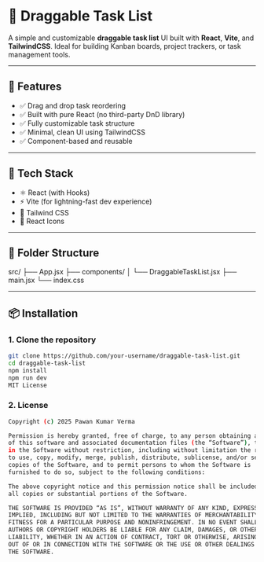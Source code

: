 # 🧩 Draggable Task List

A simple and customizable **draggable task list** UI built with **React**, **Vite**, and **TailwindCSS**. Ideal for building Kanban boards, project trackers, or task management tools.



---

## 🚀 Features

- ✅ Drag and drop task reordering
- ✅ Built with pure React (no third-party DnD library)
- ✅ Fully customizable task structure
- ✅ Minimal, clean UI using TailwindCSS
- ✅ Component-based and reusable

---

## 🧱 Tech Stack

- ⚛️ React (with Hooks)
- ⚡ Vite (for lightning-fast dev experience)
- 🎨 Tailwind CSS
- 🎯 React Icons

---

## 📁 Folder Structure

src/
├── App.jsx
├── components/
│ └── DraggableTaskList.jsx
├── main.jsx
└── index.css

---

## 📦 Installation

### 1. Clone the repository

```bash
git clone https://github.com/your-username/draggable-task-list.git
cd draggable-task-list
npm install
npm run dev
MIT License
```
### 2. License
```bash
Copyright (c) 2025 Pawan Kumar Verma

Permission is hereby granted, free of charge, to any person obtaining a copy
of this software and associated documentation files (the “Software”), to deal
in the Software without restriction, including without limitation the rights
to use, copy, modify, merge, publish, distribute, sublicense, and/or sell
copies of the Software, and to permit persons to whom the Software is
furnished to do so, subject to the following conditions:

The above copyright notice and this permission notice shall be included in
all copies or substantial portions of the Software.

THE SOFTWARE IS PROVIDED “AS IS”, WITHOUT WARRANTY OF ANY KIND, EXPRESS OR
IMPLIED, INCLUDING BUT NOT LIMITED TO THE WARRANTIES OF MERCHANTABILITY,
FITNESS FOR A PARTICULAR PURPOSE AND NONINFRINGEMENT. IN NO EVENT SHALL THE
AUTHORS OR COPYRIGHT HOLDERS BE LIABLE FOR ANY CLAIM, DAMAGES, OR OTHER
LIABILITY, WHETHER IN AN ACTION OF CONTRACT, TORT OR OTHERWISE, ARISING FROM,
OUT OF OR IN CONNECTION WITH THE SOFTWARE OR THE USE OR OTHER DEALINGS IN
THE SOFTWARE.
```
